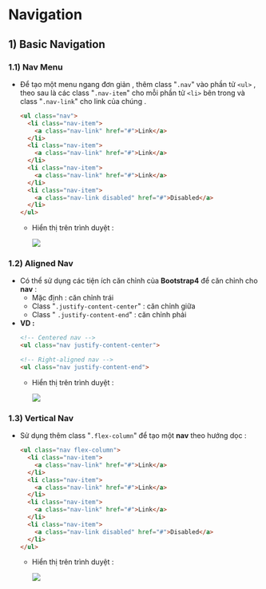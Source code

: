 # Navigation
## **1) Basic Navigation**
### **1.1) Nav Menu**
- Để tạo một menu ngang đơn giản , thêm class "`.nav`" vào phần tử `<ul>` , theo sau là các class "`.nav-item`" cho mỗi phần tử `<li>` bên trong và class "`.nav-link`" cho link của chúng .
    ```html
    <ul class="nav">
      <li class="nav-item">
        <a class="nav-link" href="#">Link</a>
      </li>
      <li class="nav-item">
        <a class="nav-link" href="#">Link</a>
      </li>
      <li class="nav-item">
        <a class="nav-link" href="#">Link</a>
      </li>
      <li class="nav-item">
        <a class="nav-link disabled" href="#">Disabled</a>
      </li>
    </ul>
    ```
    - Hiển thị trên trình duyệt :

        <img src=https://i.imgur.com/QUwUf2J.png>

### **1.2) Aligned Nav**
- Có thể sử dụng các tiện ích căn chỉnh của **Bootstrap4** để căn chỉnh cho **nav** :
    - Mặc định : căn chỉnh trái
    - Class "`.justify-content-center`" : căn chỉnh giữa
    - Class " `.justify-content-end`" : căn chỉnh phải
- **VD :**
    ```html
    <!-- Centered nav -->
    <ul class="nav justify-content-center">

    <!-- Right-aligned nav -->
    <ul class="nav justify-content-end">
    ```
    - Hiển thị trên trình duyệt :

        <img src=https://i.imgur.com/mCxxmyJ.png>
### **1.3) Vertical Nav**
- Sử dụng thêm class "`.flex-column`" để tạo một **nav** theo hướng dọc :
    ```html
    <ul class="nav flex-column">
      <li class="nav-item">
        <a class="nav-link" href="#">Link</a>
      </li>
      <li class="nav-item">
        <a class="nav-link" href="#">Link</a>
      </li>
      <li class="nav-item">
        <a class="nav-link" href="#">Link</a>
      </li>
      <li class="nav-item">
        <a class="nav-link disabled" href="#">Disabled</a>
      </li>
    </ul>
    ```
    - Hiển thị trên trình duyệt :

        <img src=https://i.imgur.com/hkK8v6M.png>